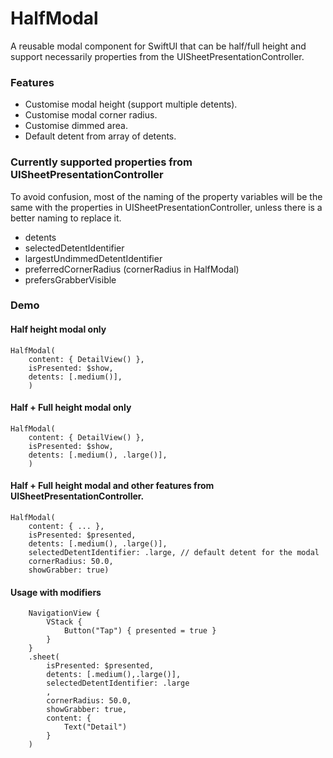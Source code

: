 # HalfModal

A reusable modal component for SwiftUI that can be half/full height and support necessarily properties from the UISheetPresentationController.

### Features
- Customise modal height (support multiple detents).
- Customise modal corner radius.
- Customise dimmed area.
- Default detent from array of detents.  

### Currently supported properties from UISheetPresentationController
To avoid confusion, most of the naming of the property variables will be the same with the properties in UISheetPresentationController, unless there is a better naming to replace it.
- detents
- selectedDetentIdentifier
- largestUndimmedDetentIdentifier
- preferredCornerRadius (cornerRadius in HalfModal)
- prefersGrabberVisible

### Demo

#### Half height modal only
```
HalfModal(
    content: { DetailView() }, 
    isPresented: $show,
    detents: [.medium()],
    )
```

#### Half + Full height modal only
```
HalfModal(
    content: { DetailView() }, 
    isPresented: $show,
    detents: [.medium(), .large()],
    )
```

#### Half + Full height modal and other features from UISheetPresentationController.
```
HalfModal(
    content: { ... }, 
    isPresented: $presented, 
    detents: [.medium(), .large()], 
    selectedDetentIdentifier: .large, // default detent for the modal
    cornerRadius: 50.0, 
    showGrabber: true) 
```

#### Usage with modifiers
```
    NavigationView {
        VStack {
            Button("Tap") { presented = true }
        }
    }
    .sheet(
        isPresented: $presented,
        detents: [.medium(),.large()],
        selectedDetentIdentifier: .large
        ,
        cornerRadius: 50.0,
        showGrabber: true, 
        content: {
            Text("Detail")
        }
    )
```
